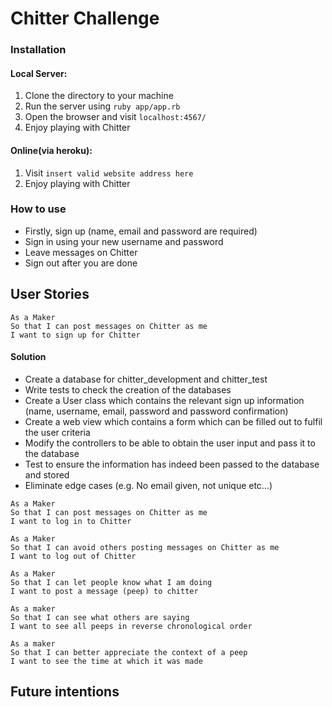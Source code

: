 # Chitter Challenge

### Installation

#### Local Server:
1. Clone the directory to your machine
2. Run the server using ```ruby app/app.rb```
3. Open the browser and visit ```localhost:4567/```
4. Enjoy playing with Chitter

#### Online(via heroku):
1. Visit ```insert valid website address here```
2. Enjoy playing with Chitter


### How to use

* Firstly, sign up (name, email and password are required)
* Sign in using your new username and password
* Leave messages on Chitter
* Sign out after you are done

## User Stories

```
As a Maker
So that I can post messages on Chitter as me
I want to sign up for Chitter
```
#### Solution

* Create a database for chitter_development and chitter_test
* Write tests to check the creation of the databases
* Create a User class which contains the relevant sign up information (name, username, email, password and password confirmation)
* Create a web view which contains a form which can be filled out to fulfil the user criteria
* Modify the controllers to be able to obtain the user input and pass it to the database
* Test to ensure the information has indeed been passed to the database and stored
* Eliminate edge cases (e.g. No email given, not unique etc...)


```
As a Maker
So that I can post messages on Chitter as me
I want to log in to Chitter
```

```
As a Maker
So that I can avoid others posting messages on Chitter as me
I want to log out of Chitter
```

```
As a Maker
So that I can let people know what I am doing  
I want to post a message (peep) to chitter
```

```
As a maker
So that I can see what others are saying  
I want to see all peeps in reverse chronological order
```

```
As a maker
So that I can better appreciate the context of a peep
I want to see the time at which it was made
```

## Future intentions
